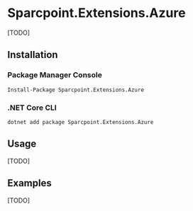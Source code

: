 # Sparcpoint.Extensions.Azure

[TODO]

## Installation

### Package Manager Console
```
Install-Package Sparcpoint.Extensions.Azure
```

### .NET Core CLI
```
dotnet add package Sparcpoint.Extensions.Azure
```

## Usage

[TODO]

## Examples

[TODO]